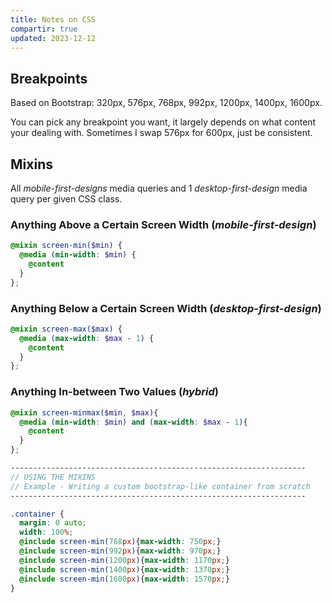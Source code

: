 ```yaml
---
title: Notes on CSS
compartir: true
updated: 2023-12-12
---
```


## Breakpoints

Based on Bootstrap: 320px, 576px, 768px, 992px, 1200px, 1400px, 1600px.

You can pick any breakpoint you want, it largely depends on what content your dealing with. Sometimes I swap 576px for 600px, just be consistent.

## Mixins

All _mobile-first-designs_ media queries and 1 _desktop-first-design_ media query per given CSS class.

### Anything Above a Certain Screen Width (_mobile-first-design_)

```scss
@mixin screen-min($min) {
  @media (min-width: $min) {
    @content
  }
};
```

### Anything Below a Certain Screen Width (_desktop-first-design_)

```scss
@mixin screen-max($max) {
  @media (max-width: $max - 1) {
    @content
  }
};
```

### Anything In-between Two Values (_hybrid_)

```scss
@mixin screen-minmax($min, $max){
  @media (min-width: $min) and (max-width: $max - 1){
    @content
  }
};
```

```scss
------------------------------------------------------------------
// USING THE MIXINS
// Example - Writing a custom bootstrap-like container from scratch
------------------------------------------------------------------

.container {
  margin: 0 auto;
  width: 100%;
  @include screen-min(768px){max-width: 750px;}
  @include screen-min(992px){max-width: 970px;}
  @include screen-min(1200px){max-width: 1170px;}
  @include screen-min(1400px){max-width: 1370px;}
  @include screen-min(1600px){max-width: 1570px;}
}
```

